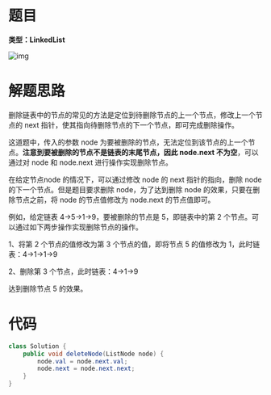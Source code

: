 # 题目

**类型：LinkedList**



![img](https://cdn.nlark.com/yuque/0/2021/png/2941598/1635861030007-ec6b2f20-8d9b-4b4a-8d25-668f014f3756.png)

# 解题思路

删除链表中的节点的常见的方法是定位到待删除节点的上一个节点，修改上一个节点的 next 指针，使其指向待删除节点的下一个节点，即可完成删除操作。

这道题中，传入的参数 node 为要被删除的节点，无法定位到该节点的上一个节点。**注意到要被删除的节点不是链表的末尾节点，因此 node.next 不为空**，可以通过对 node 和 node.next 进行操作实现删除节点。

在给定节点node 的情况下，可以通过修改  node 的 next 指针的指向，删除 node 的下一个节点。但是题目要求删除 node，为了达到删除 node 的效果，只要在删除节点之前，将 node 的节点值修改为 node.next 的节点值即可。

例如，给定链表 4→5→1→9，要被删除的节点是 5，即链表中的第 2 个节点。可以通过如下两步操作实现删除节点的操作。

1、将第 2 个节点的值修改为第 3 个节点的值，即将节点 5 的值修改为 1，此时链表：4→1→1→9

2、删除第 3 个节点，此时链表：4→1→9



达到删除节点 5 的效果。





# 代码

```java
class Solution {
    public void deleteNode(ListNode node) {
        node.val = node.next.val;
        node.next = node.next.next;
    }
}
```
